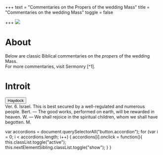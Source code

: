 +++
text = "Commentaries on the Propers of the wedding Mass"
title = "Commentaries on the wedding Mass"
toggle = false

+++
![](/uploads/_MG_0413-min.JPG)

# About

Below are classic Biblical commentaries on the _propers_ of the wedding Mass.  
For more commentaries, visit Sermonry \[^1\].

# Introit

<button class="accordion"> 
Haydock 
</button> 
<div class="panel"> 
Ver. 6. Israel. This is best secured by a well-regulated and numerous people. Bert. — The good works, performed on earth, will be rewarded in heaven. W. — We shall rejoice in the spiritual children, whom we shall have begotten. M.
</div>

var accordions = document.querySelectorAll("button.accordion"); 
for (var i = 0; i < accordions.length; i++) { 
accordions[i].onclick = function(){ 
this.classList.toggle("active"); 
this.nextElementSibling.classList.toggle("show"); 
} 
}

